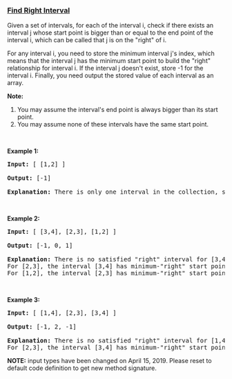 ### [Find Right Interval](https://leetcode.com/problems/find-right-interval)

<p>Given a set of intervals, for each of the interval i, check if there exists an interval j whose start point is bigger than or equal to the end point of the interval i, which can be called that j is on the &quot;right&quot; of i.</p>

<p>For any interval i, you need to store the minimum interval j&#39;s index, which means that the interval j has the minimum start point to build the &quot;right&quot; relationship for interval i. If the interval j doesn&#39;t exist, store -1 for the interval i. Finally, you need output the stored value of each interval as an array.</p>

<p><b>Note:</b></p>

<ol>
	<li>You may assume the interval&#39;s end point is always bigger than its start point.</li>
	<li>You may assume none of these intervals have the same start point.</li>
</ol>

<p>&nbsp;</p>

<p><b>Example 1:</b></p>

<pre>
<b>Input:</b> [ [1,2] ]

<b>Output:</b> [-1]

<b>Explanation:</b> There is only one interval in the collection, so it outputs -1.
</pre>

<p>&nbsp;</p>

<p><b>Example 2:</b></p>

<pre>
<b>Input:</b> [ [3,4], [2,3], [1,2] ]

<b>Output:</b> [-1, 0, 1]

<b>Explanation:</b> There is no satisfied &quot;right&quot; interval for [3,4].
For [2,3], the interval [3,4] has minimum-&quot;right&quot; start point;
For [1,2], the interval [2,3] has minimum-&quot;right&quot; start point.
</pre>

<p>&nbsp;</p>

<p><b>Example 3:</b></p>

<pre>
<b>Input:</b> [ [1,4], [2,3], [3,4] ]

<b>Output:</b> [-1, 2, -1]

<b>Explanation:</b> There is no satisfied &quot;right&quot; interval for [1,4] and [3,4].
For [2,3], the interval [3,4] has minimum-&quot;right&quot; start point.
</pre>

<p><strong>NOTE:</strong>&nbsp;input types have been changed on April 15, 2019. Please reset to default code definition to get new method signature.</p>
